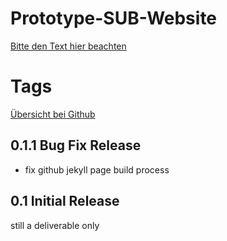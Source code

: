 Prototype-SUB-Website
=====================


[Bitte den Text hier beachten](http://subugoe.github.io/Prototype-SUB-Website/)

# Tags

[Übersicht bei Github](https://github.com/subugoe/Prototype-SUB-Website/releases)

## 0.1.1 Bug Fix Release

* fix github jekyll page build process

## 0.1 Initial Release

still a deliverable only
